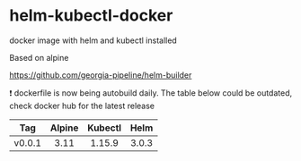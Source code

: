 
# helm-kubectl-docker
docker image with helm and kubectl installed

Based on alpine

https://github.com/georgia-pipeline/helm-builder

:heavy_exclamation_mark: dockerfile is now being autobuild daily. The table below could be outdated, check docker hub for the latest release

|Tag        | Alpine |   Kubectl    | Helm  |
|:---------:|:------:|:------------:|:-----:|
|v0.0.1     |3.11    |1.15.9        |3.0.3  |
